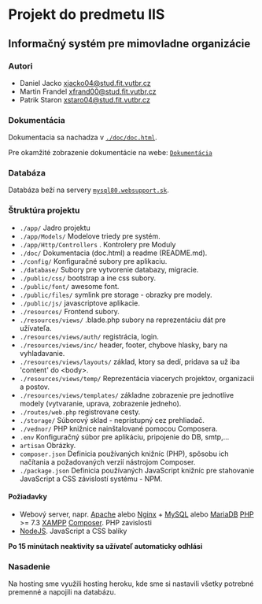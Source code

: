 # Projekt do predmetu IIS

## Informačný systém pre mimovladne organizácie

### Autori

- Daniel Jacko xjacko04@stud.fit.vutbr.cz
- Martin Frandel xfrand00@stud.fit.vutbr.cz
- Patrik Staron xstaro04@stud.fit.vutbr.cz


### Dokumentácia

Dokumentacia sa nachadza v [`./doc/doc.html`](./doc/doc.html).

Pre okamžité zobrazenie dokumentácie na webe: [`Dokumentácia`](https://htmlpreview.github.io/?https://github.com/Dacko98/MO_REGISTER/blob/main/doc/doc.html)

### Databáza

Databáza beží na servery [`mysql80.websupport.sk`](mysql80.websupport.sk).


### Štruktúra projektu

- `./app/` Jadro projektu
- `./app/Models/` Modelove triedy pre systém.
- `./app/Http/Controllers` . Kontrolery pre Moduly
- `./doc/` Dokumentacia (doc.html) a readme (README.md).
- `./config/` Konfiguračné subory pre aplikaciu.
- `./database/` Subory pre vytvorenie databazy, migracie.
- `./public/css/` bootstrap a ine css subory.
- `./public/font/` awesome font.
- `./public/files/` symlink pre storage - obrazky pre modely.
- `./public/js/` javascriptove aplikacie.
- `./resources/` Frontend subory.
- `./resources/views/` .blade.php subory na reprezentáciu dát pre užívateľa.
- `./resources/views/auth/` registrácia, login.
- `./resources/views/inc/` header, footer, chybove hlasky, bary na vyhladavanie.
- `./resources/views/layouts/` základ, ktory sa dedí, pridava sa už iba 'content' do \<body>.
- `./resources/views/temp/` Reprezentácia viacerych projektov, organizacii a postov.
- `./resources/views/templates/` základne zobrazenie pre jednotlive modely (vytvaranie, uprava, zobrazenie jedneho).
- `./routes/web.php` registrovane cesty.
- `./storage/` Súborový sklad - neprístupný cez prehliadač.
- `./vednor/` PHP knižnice nainštalované pomocou Composera.
- `.env` Konfiguračný súbor pre aplikáciu, pripojenie do DB, smtp,...
- `artisan` Obrázky.
- `composer.json` Definicia používaných knižníc (PHP), spôsobu ich načítania a požadovaných verzií nástrojom Composer.
- `./package.json` Definicia používaných JavaScript knižníc pre stahovanie JavaScript a CSS závislostí systému - NPM.

#### Požiadavky

- Webový server, napr. [Apache](http://httpd.apache.org/download.cgi) alebo [Nginx](http://nginx.org/en/download.html) +
  [MySQL](https://www.mysql.com/downloads) alebo [MariaDB](https://mariadb.org/download)
  [PHP](http://php.net/downloads.php) >= 7.3
  [XAMPP](https://www.apachefriends.org/download.html)
  [Composer](https://getcomposer.org/download). PHP zavislosti
- [NodeJS](https://nodejs.org/en/download). JavaScript a CSS balíky

**Po 15 minútach neaktivity sa užívateľ automaticky odhlási**

### Nasadenie

Na hosting sme využili hosting heroku, kde sme si nastavili všetky potrebné premenné a napojili na databázu.

